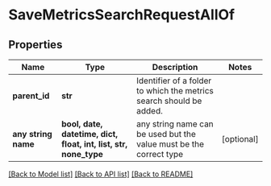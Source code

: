 # SaveMetricsSearchRequestAllOf


## Properties
Name | Type | Description | Notes
------------ | ------------- | ------------- | -------------
**parent_id** | **str** | Identifier of a folder to which the metrics search should be added. | 
**any string name** | **bool, date, datetime, dict, float, int, list, str, none_type** | any string name can be used but the value must be the correct type | [optional]

[[Back to Model list]](../README.md#documentation-for-models) [[Back to API list]](../README.md#documentation-for-api-endpoints) [[Back to README]](../README.md)



